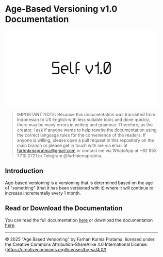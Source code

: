# Age-Based Versioning v1.0 Documentation

![selfv](./image/selfv.jpg)

> IMPORTANT NOTE: Because this documentation was translated from Indonesian to US English with less suitable tools and done quickly, there may be many errors in writing and grammar. Therefore, as the creator, I ask if anyone wants to help rewrite the documentation using the correct language rules for the convenience of the readers. If anyone is willing, please open a pull request in this repository on the main branch or please get in touch with me via email at farhnkrnapratma@gmail.com or contact me via WhatsApp at +62 853 7710 2721 or Telegram @farhnkrnapratma.

## Introduction

Age-based versioning is a versioning that is determined based on the age of "something" (that it has been versioned with it) where it will continue to increase incrementally every 1 month.

## Read or Download the Documentation

You can read the full documentation [here](Documentation/Age-Based-Versioning-Documentation_v1.0.pdf) or download the documentation [here](https://github.com/farhnkrnapratma/Age-Based-Versioning-v1.0/releases/tag/v1.0).

---

© 2025 "Age Based Versioning" by Farhan Kurnia Pratama, licensed under the Creative Commons Attribution-ShareAlike 4.0 International License.
(https://creativecommons.org/licenses/by-sa/4.0/)

